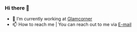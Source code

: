 ### Hi there 👋


- 🔭 I’m currently working at [Glamcorner](https://www.glamcorner.com.au/)
- 📫 How to reach me
| You can reach out to me via [E-mail](mailto:jetfl.ora@gmail.com)


